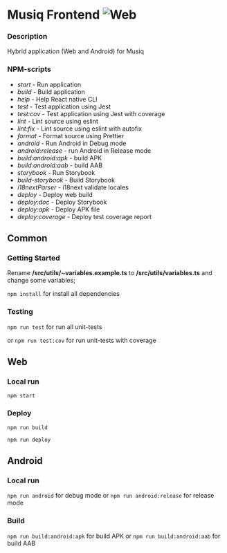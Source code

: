 # Musiq Frontend ![Web](https://github.com/dergunovd/music10/workflows/Web/badge.svg)

### Description
Hybrid application (Web and Android) for Musiq

### NPM-scripts
* _start_ - Run application
* _build_ - Build application
* _help_ - Help React native CLI
* _test_ - Test application using Jest
* _test:cov_ - Test application using Jest with coverage
* _lint_ - Lint source using eslint
* _lint:fix_  - Lint source using eslint with autofix
* _format_ - Format source using Prettier
* _android_ - Run Android in Debug mode
* _android:release_ - run Android in Release mode
* _build:android:apk_ - build APK
* _build:android:aab_ - build AAB
* _storybook_ - Run Storybook
* _build-storybook_ - Build Storybook
* _i18nextParser_ - i18next validate locales
* _deploy_ - Deploy web build
* _deploy:doc_ - Deploy Storybook
* _deploy:apk_ - Deploy APK file
* _deploy:coverage_ - Deploy test coverage report

## Common
### Getting Started
Rename **/src/utils/~variables.example.ts** to **/src/utils/variables.ts** and change some variables;

`npm install` for install all dependencies

### Testing
`npm run test` for run all unit-tests

or `npm run test:cov` for run unit-tests with coverage

## Web
### Local run
`npm start`

### Deploy
`npm run build`

`npm run deploy`

## Android
### Local run
`npm run android` for debug mode or `npm run android:release` for release mode

### Build
`npm run build:android:apk` for build APK or `npm run build:android:aab` for build AAB

